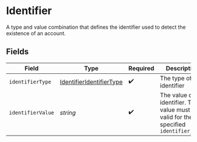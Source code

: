 # Identifier

A type and value combination that defines the identifier used to detect
the existence of an account.



## Fields

| Field                                                                                    | Type                                                                                     | Required                                                                                 | Description                                                                              | Example                                                                                  |
| ---------------------------------------------------------------------------------------- | ---------------------------------------------------------------------------------------- | ---------------------------------------------------------------------------------------- | ---------------------------------------------------------------------------------------- | ---------------------------------------------------------------------------------------- |
| `identifierType`                                                                         | [IdentifierIdentifierType](../../models/shared/IdentifierIdentifierType.md)              | :heavy_check_mark:                                                                       | The type of identifier                                                                   | email                                                                                    |
| `identifierValue`                                                                        | *string*                                                                                 | :heavy_check_mark:                                                                       | The value of the identifier. The value must be valid for the specified `identifier_type` | alice@example.com                                                                        |